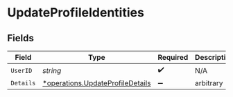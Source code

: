 # UpdateProfileIdentities


## Fields

| Field                                                                               | Type                                                                                | Required                                                                            | Description                                                                         |
| ----------------------------------------------------------------------------------- | ----------------------------------------------------------------------------------- | ----------------------------------------------------------------------------------- | ----------------------------------------------------------------------------------- |
| `UserID`                                                                            | *string*                                                                            | :heavy_check_mark:                                                                  | N/A                                                                                 |
| `Details`                                                                           | [*operations.UpdateProfileDetails](../../models/operations/updateprofiledetails.md) | :heavy_minus_sign:                                                                  | arbitrary                                                                           |